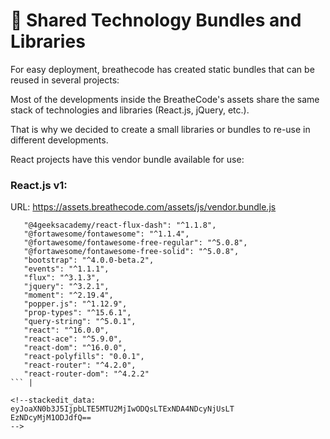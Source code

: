 # :briefcase: Shared Technology Bundles and Libraries

For easy deployment, breathecode has created static bundles that can be reused in several projects:



Most of the developments inside the BreatheCode's assets share the same stack of technologies and libraries (React.js, jQuery, etc.). 

That is why we decided to create a small libraries or bundles to re-use in different developments.

React projects have this vendor bundle available for use:

### React.js v1: 
URL: https://assets.breathecode.com/assets/js/vendor.bundle.js
 ```
    "@4geeksacademy/react-flux-dash": "^1.1.8",
    "@fortawesome/fontawesome": "^1.1.4",
    "@fortawesome/fontawesome-free-regular": "^5.0.8",
    "@fortawesome/fontawesome-free-solid": "^5.0.8",
    "bootstrap": "^4.0.0-beta.2",
    "events": "^1.1.1",
    "flux": "^3.1.3",
    "jquery": "^3.2.1",
    "moment": "^2.19.4",
    "popper.js": "^1.12.9",
    "prop-types": "^15.6.1",
    "query-string": "^5.0.1",
    "react": "^16.0.0",
    "react-ace": "^5.9.0",
    "react-dom": "^16.0.0",
    "react-polyfills": "0.0.1",
    "react-router": "^4.2.0",
    "react-router-dom": "^4.2.2"
``` |

<!--stackedit_data:
eyJoaXN0b3J5IjpbLTE5MTU2MjIwODQsLTExNDA4NDcyNjUsLT
EzNDcyMjM1ODJdfQ==
-->
